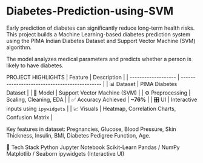 # Diabetes-Prediction-using-SVM
Early prediction of diabetes can significantly reduce long-term health risks.
This project builds a Machine Learning-based diabetes prediction system using the PIMA Indian Diabetes Dataset and Support Vector Machine (SVM) algorithm.

The model analyzes medical parameters and predicts whether a person is likely to have diabetes.

PROJECT HIGHLIGHTS
| Feature             | Description                                   |
| ------------------- | --------------------------------------------- |
| 📊 Dataset          | PIMA Diabetes Dataset                         |
| 🧠 Model            | Support Vector Machine (SVM)                  |
| ⚙️ Preprocessing    | Scaling, Cleaning, EDA                        |
| ✅ Accuracy Achieved | **~76%**                                      |
| 🎛 UI               | Interactive inputs using `ipywidgets`         |
| 📈 Visuals          | Heatmap, Correlation Charts, Confusion Matrix |

Key features in dataset:
Pregnancies, Glucose, Blood Pressure, Skin Thickness, Insulin, BMI, Diabetes Pedigree Function, Age.

🔧 Tech Stack
Python
Jupyter Notebook
Scikit-Learn
Pandas / NumPy
Matplotlib / Seaborn
ipywidgets (Interactive UI)

